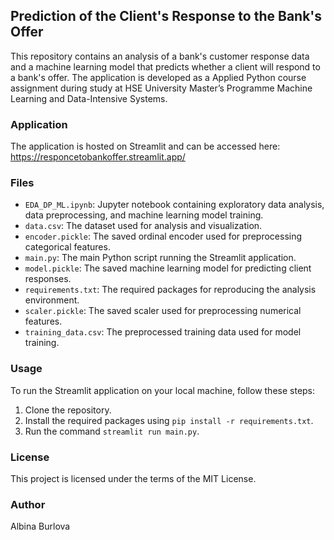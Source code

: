 ##  Prediction of the Client's Response to the Bank's Offer

This repository contains an analysis of a bank's customer response data and a machine learning model that predicts whether a client will respond to a bank's offer.
The application is developed as a Applied Python course assignment during study at HSE University Master’s Programme Machine Learning and Data-Intensive Systems.

### Application

The application is hosted on Streamlit and can be accessed here: https://responcetobankoffer.streamlit.app/

### Files

- `EDA_DP_ML.ipynb`: Jupyter notebook containing exploratory data analysis, data preprocessing, and machine learning model training.
- `data.csv`: The dataset used for analysis and visualization.
- `encoder.pickle`: The saved ordinal encoder used for preprocessing categorical features.
- `main.py`: The main Python script running the Streamlit application.
- `model.pickle`: The saved machine learning model for predicting client responses.
- `requirements.txt`: The required packages for reproducing the analysis environment.
- `scaler.pickle`: The saved scaler used for preprocessing numerical features.
- `training_data.csv`: The preprocessed training data used for model training.

### Usage

To run the Streamlit application on your local machine, follow these steps:

1. Clone the repository.
2. Install the required packages using `pip install -r requirements.txt`.
3. Run the command `streamlit run main.py`.

### License

This project is licensed under the terms of the MIT License.

### Author
Albina Burlova
